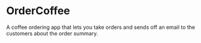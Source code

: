 # OrderCoffee
A coffee ordering app that lets you take orders and sends off an email to the customers about the order summary.
